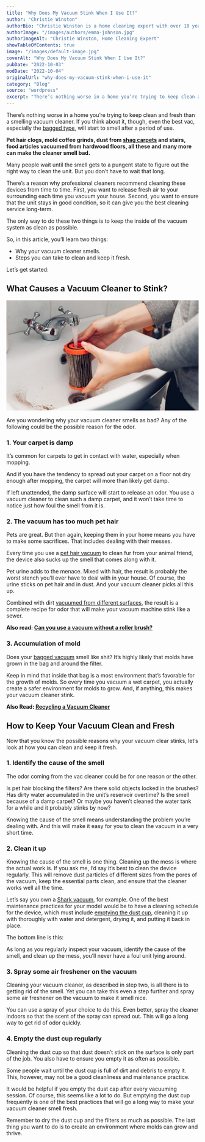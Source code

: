 ```yaml
---
title: "Why Does My Vacuum Stink When I Use It?"
author: "Christie Winston"
authorBio: "Christie Winston is a home cleaning expert with over 10 years of experience testing and reviewing vacuum cleaners and cleaning products. She holds certifications in indoor air quality management and specializes in solutions for allergy sufferers. Christie has been featured in publications such as Good Housekeeping, Real Simple, and The Spruce."
authorImage: "/images/authors/emma-johnson.jpg"
authorImageAlt: "Christie Winston, Home Cleaning Expert"
showTableOfContents: true
image: "/images/default-image.jpg"
coverAlt: "Why Does My Vacuum Stink When I Use It?"
pubDate: "2022-10-03"
modDate: "2022-10-04"
originalUrl: "why-does-my-vacuum-stink-when-i-use-it"
category: "Blog"
source: "wordpress"
excerpt: "There’s nothing worse in a home you’re trying to keep clean and fresh than a smelling vacuum cleaner. If you think about it, though, even the best vac, especially the bagged type, will start to smell after a period of use. Pet hair clogs, mold coffee grinds, dust from shag carpets and stairs, food articles vacuumed from hardwood floors, all these and many &#8230; Read more"
---
```


There’s nothing worse in a home you’re trying to keep clean and fresh than a smelling vacuum cleaner. If you think about it, though, even the best vac, especially the [bagged type](https://www.bestofvacuum.com/best-bagged-vacuum/), will start to smell after a period of use.

**Pet hair clogs, mold coffee grinds, dust from [shag carpets](https://www.bestofvacuum.com/best-vacuum-for-shag-carpet/) and stairs, food articles vacuumed from hardwood floors, all these and many more can make the cleaner smell bad.**

Many people wait until the smell gets to a pungent state to figure out the right way to clean the unit. But you don’t have to wait that long.

There’s a reason why professional cleaners recommend cleaning these devices from time to time. First, you want to release fresh air to your surrounding each time you vacuum your house. Second, you want to ensure that the unit stays in good condition, so it can give you the best cleaning service long-term.

The only way to do these two things is to keep the inside of the vacuum system as clean as possible.

So, in this article, you’ll learn two things:

-   Why your vacuum cleaner smells.
-   Steps you can take to clean and keep it fresh.

Let’s get started:

## **What Causes a Vacuum Cleaner to Stink?**

[![why does my vacuum stink when i use it](images/stinky-vacuum.jpg)](https://www.bestofvacuum.com/why-does-my-vacuum-stink-when-i-use-it/)

Are you wondering why your vacuum cleaner smells as bad? Any of the following could be the possible reason for the odor.

### **1\. Your carpet is damp**

It’s common for carpets to get in contact with water, especially when mopping.

And if you have the tendency to spread out your carpet on a floor not dry enough after mopping, the carpet will more than likely get damp.

If left unattended, the damp surface will start to release an odor. You use a vacuum cleaner to clean such a damp carpet, and it won’t take time to notice just how foul the smell from it is.

### **2\. The vacuum has too much pet hair**

Pets are great. But then again, keeping them in your home means you have to make some sacrifices. That includes dealing with their messes.

Every time you use a [pet hair vacuum](https://www.bestofvacuum.com/best-vacuum-for-pet-hair/) to clean fur from your animal friend, the device also sucks up the smell that comes along with it.

Pet urine adds to the menace. Mixed with hair, the result is probably the worst stench you’ll ever have to deal with in your house. Of course, the urine sticks on pet hair and in dust. And your vacuum cleaner picks all this up.

Combined with dirt [vacuumed from different surfaces](https://www.bestofvacuum.com/best-multi-surface-vacuum/), the result is a complete recipe for odor that will make your vacuum machine stink like a sewer.

**Also read: [Can you use a vacuum without a roller brush?](https://www.bestofvacuum.com/can-you-use-a-vacuum-without-a-roller-brush/)**

### **3\. Accumulation of mold**

Does your [bagged vacuum](https://www.bestofvacuum.com/best-bagged-vacuum/) smell like shit? It’s highly likely that molds have grown in the bag and around the filter.

Keep in mind that inside that bag is a most environment that’s favorable for the growth of molds. So every time you vacuum a wet carpet, you actually create a safer environment for molds to grow. And, if anything, this makes your vacuum cleaner stink.

**Also Read: [Recycling a Vacuum Cleaner](https://www.bestofvacuum.com/can-i-recycle-a-vacuum-cleaner/)**

## **How to Keep Your Vacuum Clean and Fresh**

Now that you know the possible reasons why your vacuum clear stinks, let’s look at how you can clean and keep it fresh.

### **1\. Identify the cause of the smell**

The odor coming from the vac cleaner could be for one reason or the other.

Is pet hair blocking the filters? Are there solid objects locked in the brushes? Has dirty water accumulated in the unit’s reservoir overtime? Is the smell because of a damp carpet? Or maybe you haven’t cleaned the water tank for a while and it probably stinks by now?

Knowing the cause of the smell means understanding the problem you’re dealing with. And this will make it easy for you to clean the vacuum in a very short time.

### **2\. Clean it up**

Knowing the cause of the smell is one thing. Cleaning up the mess is where the actual work is. If you ask me, I’d say it’s best to clean the device regularly. This will remove dust particles of different sizes from the pores of the vacuum, keep the essential parts clean, and ensure that the cleaner works well all the time.

Let’s say you own a [Shark vacuum](https://www.bestofvacuum.com/best-rated-shark-vacuum/), for example. One of the best maintenance practices for your model would be to have a cleaning schedule for the device, which must include [emptying the dust cup](https://www.bestofvacuum.com/how-to-empty-a-shark-vacuum/), cleaning it up with thoroughly with water and detergent, drying it, and putting it back in place.

The bottom line is this:

As long as you regularly inspect your vacuum, identify the cause of the smell, and clean up the mess, you’ll never have a foul unit lying around.

### **3\. Spray some air freshener on the vacuum**

Cleaning your vacuum cleaner, as described in step two, is all there is to getting rid of the smell. Yet you can take this even a step further and spray some air freshener on the vacuum to make it smell nice.

You can use a spray of your choice to do this. Even better, spray the cleaner indoors so that the scent of the spray can spread out. This will go a long way to get rid of odor quickly.

### **4\. Empty the dust cup regularly**

Cleaning the dust cup so that dust doesn’t stick on the surface is only part of the job. You also have to ensure you empty it as often as possible.

Some people wait until the dust cup is full of dirt and debris to empty it. This, however, may not be a good cleanliness and maintenance practice.

It would be helpful if you empty the dust cap after every vacuuming session. Of course, this seems like a lot to do. But emptying the dust cup frequently is one of the best practices that will go a long way to make your vacuum cleaner smell fresh.

Remember to dry the dust cup and the filters as much as possible. The last thing you want to do is to create an environment where molds can grow and thrive.
